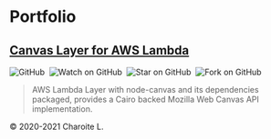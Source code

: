 # Portfolio

## [Canvas Layer for AWS Lambda](https://charoitel.github.io/lambda-layer-canvas-nodejs/)

![GitHub](https://img.shields.io/github/license/charoitel/lambda-layer-canvas-nodejs)&nbsp;&nbsp;![Watch on GitHub](https://img.shields.io/github/watchers/charoitel/lambda-node-canvas.svg?style=social)&nbsp;&nbsp;![Star on GitHub](https://img.shields.io/github/stars/charoitel/lambda-node-canvas.svg?style=social)&nbsp;&nbsp;![Fork on GitHub](https://img.shields.io/github/forks/charoitel/lambda-node-canvas.svg?style=social)

> AWS Lambda Layer with node-canvas and its dependencies packaged, provides a Cairo backed Mozilla Web Canvas API implementation.

© 2020-2021 Charoite L.
